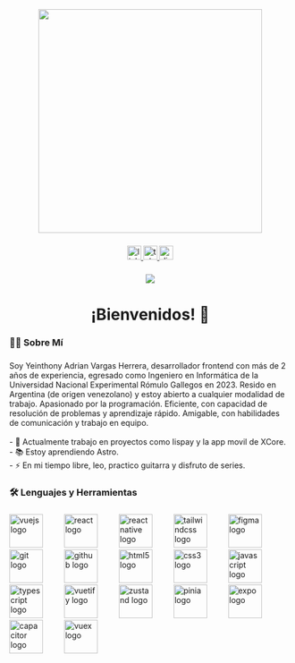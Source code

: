 <div align="center">
  <img height="400" src="https://media4.giphy.com/media/v1.Y2lkPTc5MGI3NjExZjloMTc4aXQ4ZmQ3ZDB0ZGl0NXRkZWVrb2N5MzI5YW1obDZhMGVibyZlcD12MV9pbnRlcm5hbF9naWZfYnlfaWQmY3Q9Zw/qgQUggAC3Pfv687qPC/giphy.gif"  />
</div>

###

<div align="center">
  <a href="https://www.linkedin.com/in/yeinthony-vargas-700987221/" target="_blank">
    <img src="https://img.shields.io/static/v1?message=LinkedIn&logo=linkedin&label=&color=0077B5&logoColor=white&labelColor=&style=for-the-badge" height="25" alt="linkedin logo"  />
  </a>
  <a href="https://t.me/Yeinthony" target="_blank">
    <img src="https://img.shields.io/static/v1?message=Telegram&logo=telegram&label=&color=2CA5E0&logoColor=white&labelColor=&style=for-the-badge" height="25" alt="telegram logo"  />
  </a>
  <a href="https://discordapp.com/users/796375277211090945" target="_blank">
    <img src="https://img.shields.io/static/v1?message=Discord&logo=discord&label=&color=7289DA&logoColor=white&labelColor=&style=for-the-badge" height="25" alt="discord logo"  />
  </a>
</div>

###

<div align="center">
  <img src="https://visitor-badge.laobi.icu/badge?page_id=Yeinthony.Yeinthony&"  />
</div>

###

<h1 align="center">¡Bienvenidos! 👋</h1>

###

<h3 align="left">👩‍💻  Sobre Mí</h3>

###

<p align="left">Soy Yeinthony Adrian Vargas Herrera, desarrollador frontend con más de 2 años de experiencia, egresado como Ingeniero en Informática de la Universidad Nacional Experimental Rómulo Gallegos en 2023. Resido en Argentina (de origen venezolano) y estoy abierto a cualquier modalidad de trabajo. Apasionado por la programación. Eficiente, con capacidad de resolución de problemas y aprendizaje rápido. Amigable, con habilidades de comunicación y trabajo en equipo.<br><br>- 🔭 Actualmente trabajo en proyectos como Iispay y la app movil de XCore.<br>- 📚 Estoy aprendiendo Astro.<br>- ⚡ En mi tiempo libre, leo, practico guitarra y disfruto de series.</p>

###

<h3 align="left">🛠 Lenguajes y Herramientas</h3>

###

<div align="left">
<img src="https://cdn.jsdelivr.net/gh/devicons/devicon/icons/vuejs/vuejs-original.svg" height="60" alt="vuejs logo"  />
  <img width="30" />
  <img src="https://cdn.jsdelivr.net/gh/devicons/devicon/icons/react/react-original.svg" height="60" alt="react logo"  />
  <img width="30" />
  <img src="https://cdn.worldvectorlogo.com/logos/react-native-1.svg" height="60" alt="reactnative logo"  />
  <img width="30" />
  <img src="https://cdn.jsdelivr.net/gh/devicons/devicon/icons/tailwindcss/tailwindcss-original-wordmark.svg" height="60" alt="tailwindcss logo"  />
  <img width="30" />
  <img src="https://cdn.jsdelivr.net/gh/devicons/devicon/icons/figma/figma-original.svg" height="60" alt="figma logo"  />
  <img width="30" />
  <img src="https://cdn.jsdelivr.net/gh/devicons/devicon/icons/git/git-original.svg" height="60" alt="git logo"  />
  <img width="30" />
  <img src="https://cdn.jsdelivr.net/gh/devicons/devicon/icons/github/github-original.svg" height="60" alt="github logo"  />
  <img width="30" />
  <img src="https://cdn.jsdelivr.net/gh/devicons/devicon/icons/html5/html5-original.svg" height="60" alt="html5 logo"  />
  <img width="30" />
  <img src="https://cdn.jsdelivr.net/gh/devicons/devicon/icons/css3/css3-original.svg" height="60" alt="css3 logo"  />
  <img width="30" />
  <img src="https://cdn.jsdelivr.net/gh/devicons/devicon/icons/javascript/javascript-original.svg" height="60" alt="javascript logo"  />
  <img width="30" />
  <img src="https://cdn.jsdelivr.net/gh/devicons/devicon/icons/typescript/typescript-original.svg" height="60" alt="typescript logo"  />
  <img width="30" />
  <img src="https://cdn.jsdelivr.net/gh/devicons/devicon/icons/vuetify/vuetify-original.svg" height="60" alt="vuetify logo"  />
  <img width="30" />
  <img src="https://user-images.githubusercontent.com/958486/218346783-72be5ae3-b953-4dd7-b239-788a882fdad6.svg" height="60" alt="zustand logo"  />
  <img width="30" />
  <img src="https://cdn.worldvectorlogo.com/logos/pinia-1.svg" height="60" alt="pinia logo"  />
  <img width="30" />
  <img src="https://www.svgrepo.com/show/353722/expo.svg" height="60" alt="expo logo"  />
  <img width="30" />
  <img src="https://cdn.worldvectorlogo.com/logos/capacitor-js.svg" height="60" alt="capacitor logo"  />
  <img width="30" />
  <img src="https://cdn.worldvectorlogo.com/logos/vuex-1.svg" height="60" alt="vuex logo"  />
</div>

###

